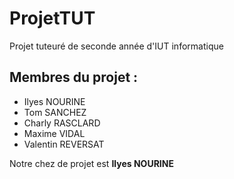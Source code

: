 # ProjetTUT
Projet tuteuré de seconde année d'IUT informatique

## Membres du projet :
<ul>
<li>Ilyes NOURINE</li>
<li>Tom SANCHEZ</li>
<li>Charly RASCLARD</li>
<li>Maxime VIDAL</li>
<li>Valentin REVERSAT</li>
</ul>

Notre chez de projet est **Ilyes NOURINE**



